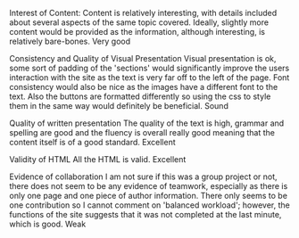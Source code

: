 Interest of Content:
Content is relatively interesting, with details included about several aspects of the same topic covered. Ideally, slightly more content would be provided as the information, although interesting, is relatively bare-bones. 
Very good

Consistency and Quality of Visual Presentation
Visual presentation is ok, some sort of padding of the 'sections' would significantly improve the users interaction with the site as the text is very far off to the left of the page. Font consistency would also be nice as the images have a different font to the text. Also the buttons are formatted differently so using the css to style them in the same way would definitely be beneficial.
Sound

Quality of written presentation
The quality of the text is high, grammar and spelling are good and the fluency is overall really good meaning that the content itself is of a good standard.
Excellent

Validity of HTML
All the HTML is valid.
Excellent

Evidence of collaboration
I am not sure if this was a group project or not, there does not seem to be any evidence of teamwork, especially as there is only one page and one piece of author information. There only seems to be one contribution so I cannot comment on 'balanced workload'; however, the functions of the site suggests that it was not completed at the last minute, which is good.
Weak
